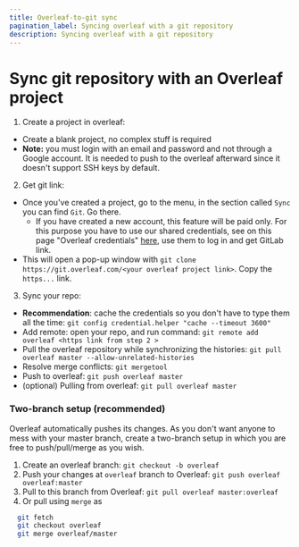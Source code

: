 ```yaml
---
title: Overleaf-to-git sync
pagination_label: Syncing overleaf with a git repository
description: Syncing overleaf with a git repository
---
```


# Sync git repository with an Overleaf project

1. Create a project in overleaf:
  * Create a blank project, no complex stuff is required
  * **Note:** you must login with an email and password and not through a Google account. It is needed to push to the overleaf afterward since it doesn't support SSH keys by default.
2. Get git link:
  * Once you've created a project, go to the menu, in the section called ```Sync``` you can find ```Git```. Go there.
    * If you have created a new account, this feature will be paid only. For this purpose you have to use our shared credentials, see on this page "Overleaf credentials" [here](http://mrs.felk.cvut.cz/internal), use them to log in and get GitLab link.
  * This will open a pop-up window with ``git clone https://git.overleaf.com/<your overleaf project link>``. Copy the ``https...`` link.

3. Sync your repo:
  * **Recommendation**: cache the credentials so you don't have to type them all the time: ``git config credential.helper "cache --timeout 3600"``
  * Add remote: open your repo, and run command: ``git remote add overleaf <https link from step 2 >``
  * Pull the overleaf repository while synchronizing the histories: ``git pull overleaf master --allow-unrelated-histories``
  * Resolve merge conflicts: ``git mergetool``
  * Push to overleaf: ``git push overleaf master``
  * (optional) Pulling from overleaf: `git pull overleaf master`

### Two-branch setup (recommended)
Overleaf automatically pushes its changes. As you don't want anyone to mess with your master branch, create a two-branch setup in which you are free to push/pull/merge as you wish.

1. Create an overleaf branch: `git checkout -b overleaf`
2. Push your changes at `overleaf` branch to Overleaf: `git push overleaf overleaf:master`
3. Pull to this branch from Overleaf: `git pull overleaf master:overleaf`
4. Or pull using `merge` as
```bash
  git fetch 
  git checkout overleaf
  git merge overleaf/master
```
